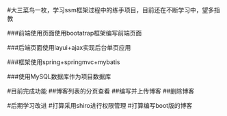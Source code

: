 
#大三菜鸟一枚，学习ssm框架过程中的练手项目，目前还在不断学习中，望多指教

###前端使用页面使用bootatrap框架编写前端页面

###后端页面使用layui+ajax实现后台单页应用

###框架使用spring+springmvc+mybatis

###使用MySQL数据库作为项目数据库

#目前完成功能
 ##博客列表的分页查看
 ##编写并上传博客
 ##删除博客

#后期学习改进
#打算采用shiro进行权限管理
#打算编写boot版的博客


